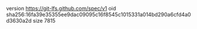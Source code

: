 version https://git-lfs.github.com/spec/v1
oid sha256:16fa39e35355ee9dac09095c16f8545c1015331a014bd290a6cfd4a0d3630a2d
size 7815
